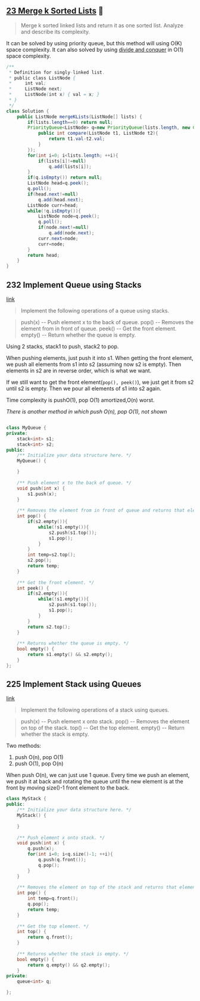 ## [23 Merge k Sorted Lists](https://leetcode.com/problems/merge-k-sorted-lists/)   :triangular_flag_on_post:

> Merge k sorted linked lists and return it as one sorted list. Analyze and describe its complexity.

It can be solved by using priority queue, but this method will using O(K) space complexity. It can also solved by using [divide and conquer](Difide&Conquer.md) in O(1) space complexity.

```Java
/**
 * Definition for singly-linked list.
 * public class ListNode {
 *     int val;
 *     ListNode next;
 *     ListNode(int x) { val = x; }
 * }
 */
class Solution {
    public ListNode mergeKLists(ListNode[] lists) {
        if(lists.length==0) return null;
        PriorityQueue<ListNode> q=new PriorityQueue(lists.length, new Comparator<ListNode>(){
            public int compare(ListNode t1, ListNode t2){
                return t1.val-t2.val;
            }
        });
        for(int i=0; i<lists.length; ++i){
            if(lists[i]!=null)
                q.add(lists[i]);
        }
        if(q.isEmpty()) return null;
        ListNode head=q.peek();
        q.poll();
        if(head.next!=null)
            q.add(head.next);
        ListNode curr=head;
        while(!q.isEmpty()){
            ListNode node=q.peek();
            q.poll();
            if(node.next!=null)
                q.add(node.next);
            curr.next=node;
            curr=node;
        }
        return head;
    }
}
```

## 232 Implement Queue using Stacks

[link](https://leetcode.com/problems/implement-queue-using-stacks/)

> Implement the following operations of a queue using stacks.

> push(x) -- Push element x to the back of queue.
> pop() -- Removes the element from in front of queue.
> peek() -- Get the front element.
> empty() -- Return whether the queue is empty.

Using 2 stacks, stack1 to push, stack2 to pop.

When pushing elements, just push it into s1. When getting the front element, we push all elements from s1 into s2 (assuming now s2 is empty). Then elements in s2 are in reverse order, which is what we want.

If we still want to get the front element(`pop(), peek()`), we just get it from s2 until s2 is empty. Then we pour all elements of s1 into s2 again.

Time complexity is pushO(1), pop O(1) amortized,O(n) worst.

*There is another method in which push O(n), pop O(1), not shown*

```cpp

class MyQueue {
private:
    stack<int> s1;
    stack<int> s2;
public:
    /** Initialize your data structure here. */
    MyQueue() {

    }
    
    /** Push element x to the back of queue. */
    void push(int x) {
        s1.push(x);
    }
    
    /** Removes the element from in front of queue and returns that element. */
    int pop() {
        if(s2.empty()){
            while(!s1.empty()){
                s2.push(s1.top());
                s1.pop();
            }
        }
        int temp=s2.top();
        s2.pop();
        return temp;
    }
    
    /** Get the front element. */
    int peek() {
        if(s2.empty()){
            while(!s1.empty()){
                s2.push(s1.top());
                s1.pop();
            }
        }
        return s2.top();
    }
    
    /** Returns whether the queue is empty. */
    bool empty() {
        return s1.empty() && s2.empty();
    }
};
```

## 225 Implement Stack using Queues

[link](https://leetcode.com/problems/implement-stack-using-queues/)

> Implement the following operations of a stack using queues.

> push(x) -- Push element x onto stack.
> pop() -- Removes the element on top of the stack.
> top() -- Get the top element.
> empty() -- Return whether the stack is empty.

Two methods:

1. push O(n), pop O(1)
2. push O(1), pop O(n)

When push O(n), we can just use 1 queue. Every time we push an element, we push it at back and rotating the queue until the new element is at the front by moving size()-1 front element to the back.

```cpp
class MyStack {
public:
    /** Initialize your data structure here. */
    MyStack() {
        
    }
    
    /** Push element x onto stack. */
    void push(int x) {
        q.push(x);
        for(int i=0; i<q.size()-1; ++i){
            q.push(q.front());
            q.pop();
        }
    }
    
    /** Removes the element on top of the stack and returns that element. */
    int pop() {
        int temp=q.front();
        q.pop();
        return temp;
    }
    
    /** Get the top element. */
    int top() {
        return q.front();
    }
    
    /** Returns whether the stack is empty. */
    bool empty() {
        return q.empty() && q2.empty();
    }
private:
    queue<int> q;

};
```